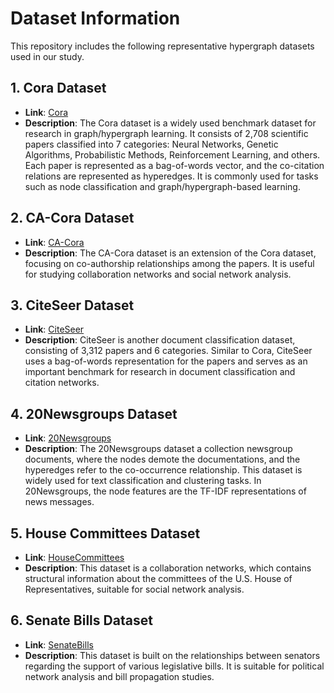 # Dataset Information

This repository includes the following representative hypergraph datasets used in our study.

## 1. Cora Dataset
- **Link**: [Cora](https://relational.fel.cvut.cz/dataset/CORA)
- **Description**: The Cora dataset is a widely used benchmark dataset for research in graph/hypergraph learning. It consists of 2,708 scientific papers classified into 7 categories: Neural Networks, Genetic Algorithms, Probabilistic Methods, Reinforcement Learning, and others. Each paper is represented as a bag-of-words vector, and the co-citation relations are represented as hyperedges. It is commonly used for tasks such as node classification and graph/hypergraph-based learning.

## 2. CA-Cora Dataset
- **Link**: [CA-Cora](https://people.cs.umass.edu/~mccallum/data.html)
- **Description**: The CA-Cora dataset is an extension of the Cora dataset, focusing on co-authorship relationships among the papers. It is useful for studying collaboration networks and social network analysis.

## 3. CiteSeer Dataset
- **Link**: [CiteSeer](https://linqs.org/datasets/#citeseer-doc-classification)
- **Description**: CiteSeer is another document classification dataset, consisting of 3,312 papers and 6 categories. Similar to Cora, CiteSeer uses a bag-of-words representation for the papers and serves as an important benchmark for research in document classification and citation networks.

## 4. 20Newsgroups Dataset
- **Link**: [20Newsgroups](https://archive.ics.uci.edu/dataset/113/twenty+newsgroups)
- **Description**: The 20Newsgroups dataset a collection newsgroup documents, where the nodes demote the documentations, and the hyperedges refer to the co-occurrence relationship. This dataset is widely used for text classification and clustering tasks. In 20Newsgroups, the node features are the TF-IDF representations of news messages.

## 5. House Committees Dataset
- **Link**: [HouseCommittees](https://gitlab.com/easy-graph/easygraph-data-house-committees)
- **Description**: This dataset is a collaboration networks, which contains structural information about the committees of the U.S. House of Representatives, suitable for social network analysis.

## 6. Senate Bills Dataset
- **Link**: [SenateBills](https://gitlab.com/easy-graph/easygraph-data-senate-committees)
- **Description**: This dataset is built on the relationships between senators regarding the support of various legislative bills. It is suitable for political network analysis and bill propagation studies.

